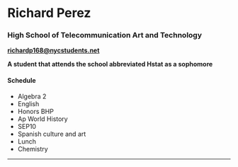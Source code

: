 # Richard Perez
### High School of Telecommunication Art and Technology
**richardp168@nycstudents.net**

__A student that attends the school abbreviated Hstat as a sophomore__
#### Schedule
* Algebra 2
* English
* Honors BHP
* Ap World History
* SEP10
* Spanish culture and art
* Lunch
* Chemistry

---
